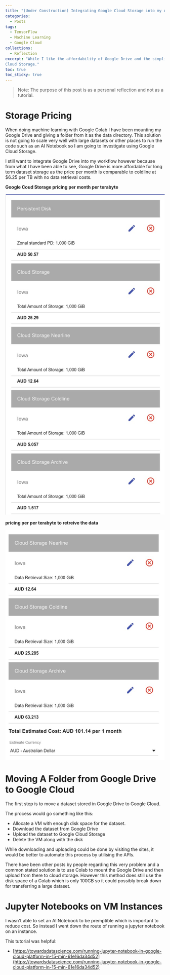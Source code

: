 ```yaml
---
title: "(Under Construction) Integrating Google Cloud Storage into my AI workflow"
categories:
  - Posts
tags:
  - TensorFlow
  - Machine Learning
  - Google Cloud
collections:
  - Reflection
excerpt: "While I like the affordability of Google Drive and the simplicity of mounting disks, this post discusses ways to use Google 
Cloud Storage."
toc: true
toc_sticky: true
---
```

> Note: The purpose of this post is as a personal reflection and not as a tutorial.

# Storage Pricing 

When doing machine learning with Google Colab I have been mounting my Google Drive and giving a folder from it as the data directory. This solution is not going to scale very well with large datasets or other places to run the code such as an AI Notebook so I am going to investigate using Google Cloud Storage.

I still want to integrate Google Drive into my workflow however because from what I have been able to see, Google Drive is more affordable for long term dataset storage as the price per month is comparable to coldline at $6.25 per TB with no data retrieval costs.

**Google Coud Storage pricing per month per terabyte**

![image1](/assets/images/2021-03-15-dataset-cloud-storage-solutions/image1.jpg)

**pricing per per terabyte to retreive the data**

![image2](/assets/images/2021-03-15-dataset-cloud-storage-solutions/image2.jpg)

# Moving A Folder from Google Drive to Google Cloud

The first step is to move a dataset stored in Google Drive to Google Cloud.

The process would go something like this:

* Allocate a VM with enough disk space for the dataset.
* Download the dataset from Google Drive
* Upload the dataset to Google Cloud Storage
* Delete the VM along with the disk

While downloading and uploading could be done by visiting the sites, it would be better to automate this process by utilising the APIs.

There have been other posts by people regarding this very problem and a common stated solution is to use Colab to mount the Google Drive and then upload from there to cloud storage. However this method does still use the disk space of a Colab which is only 100GB so it could possibly break down for transferring a large dataset.

# Jupyter Notebooks on VM Instances
I wasn't able to set an AI Notebook to be premptible which is important to reduce cost. So instead I went down the route of running a jupyter notebook on an instance.

This tutorial was helpful:

* [https://towardsdatascience.com/running-jupyter-notebook-in-google-cloud-platform-in-15-min-61e16da34d52](https://towardsdatascience.com/running-jupyter-notebook-in-google-cloud-platform-in-15-min-61e16da34d52)


